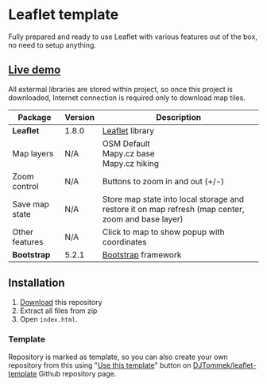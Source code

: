 # Leaflet template

Fully prepared and ready to use Leaflet with various features out of the box, no need to setup anything.

## [Live demo](https://djtommek.github.io/leaflet-template/)

All extermal libraries are stored within project, so once this project is downloaded, Internet connection is required 
only to download map tiles. 

| Package        | Version | Description                                                                                        |
|----------------|---------|----------------------------------------------------------------------------------------------------|
| **Leaflet**    | 1.8.0   | [Leaflet](https://leafletjs.com/) library                                                          |
| Map layers     | N/A     | OSM Default<br/>Mapy.cz base<br/>Mapy.cz hiking                                                    |
| Zoom control   | N/A     | Buttons to zoom in and out (+/-)                                                                   |
| Save map state | N/A     | Store map state into local storage and restore it on map refresh (map center, zoom and base layer) |
| Other features | N/A     | Click to map to show popup with coordinates                                                        |
| **Bootstrap**  | 5.2.1   | [Bootstrap](https://getbootstrap.com/) framework                                                   |


## Installation

1. [Download](https://github.com/DJTommek/leaflet-template/archive/refs/heads/master.zip) this repository
2. Extract all files from zip
3. Open `index.html`.


### Template

Repository is marked as template, so you can also create your own repository from this using 
"[Use this template](https://github.com/DJTommek/leaflet-template/generate)"
button on [DJTommek/leaflet-template](https://github.com/DJTommek/leaflet-template) 
Github repository page.

